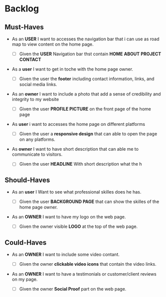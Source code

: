 # Backlog

## Must-Haves

- As an **USER** I want to accesses the navigation bar that i can use as road map to view content on the home page. 
 
  - [ ] Given the **USER** Navigation bar thst contain **HOME** **ABOUT** **PROJECT**  **CONTACT** 
   
- As a **user** I want to get in toche with the home page owner.

  - [ ] Given the user the **footer** including contact information, links, and social media links.   
 
- As an **owner** I want to include a photo that add a sense of credibility and integrity to my website

  -  [ ] Given the user **PROFILE PICTURE** on the front page of the home page

-  As **user** i want to accesses the home page on different platforms

   - [ ] Given the user a **responsive design** that can able to open the page on any platforms.

- As **owner** I want to have short description that can able me to communicate to visitors.

   - [ ] Given the user **HEADLINE**  With short description what the h
   
## Should-Haves

- As an **user** I Want to see what professional skilles does he has.
 
  - [ ] Given the user **BACKGROUND PAGE** that can show the skilles of the home page owner.
  
- As an **OWNER** I want to have my logo on the web page.  

  - [ ] Given the owner visible **LOGO** at the top of the web page.

## Could-Haves

- As an **OWNER** I want to include some video contant. 
 
  - [ ] Given the owner **clickable video icons** that contain the video links.
  
- As an **OWNER** I want to have a testimonials or customer/client reviews on my page.  

   - [ ] Given the owner **Social Proof** part on the web page.

   
